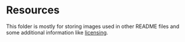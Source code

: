 # Resources
This folder is mostly for storing images used in other README files and some additional information like [licensing](licensing.md).